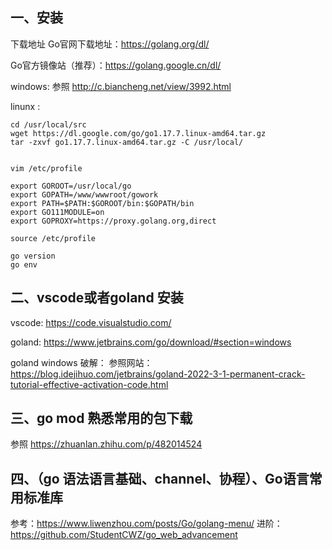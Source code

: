 ## 一、安装
下载地址
Go官网下载地址：https://golang.org/dl/

Go官方镜像站（推荐）：https://golang.google.cn/dl/

windows: 参照 http://c.biancheng.net/view/3992.html

linunx : 
```
cd /usr/local/src
wget https://dl.google.com/go/go1.17.7.linux-amd64.tar.gz
tar -zxvf go1.17.7.linux-amd64.tar.gz -C /usr/local/


vim /etc/profile

export GOROOT=/usr/local/go
export GOPATH=/www/wwwroot/gowork
export PATH=$PATH:$GOROOT/bin:$GOPATH/bin
export GO111MODULE=on
export GOPROXY=https://proxy.golang.org,direct

source /etc/profile

go version
go env
```
## 二、vscode或者goland 安装

vscode: https://code.visualstudio.com/

goland: https://www.jetbrains.com/go/download/#section=windows

goland windows 破解：
参照网站：https://blog.idejihuo.com/jetbrains/goland-2022-3-1-permanent-crack-tutorial-effective-activation-code.html


## 三、go mod 熟悉常用的包下载
参照 https://zhuanlan.zhihu.com/p/482014524


## 四、（go 语法语言基础、channel、协程）、Go语言常用标准库
参考：https://www.liwenzhou.com/posts/Go/golang-menu/
进阶：https://github.com/StudentCWZ/go_web_advancement